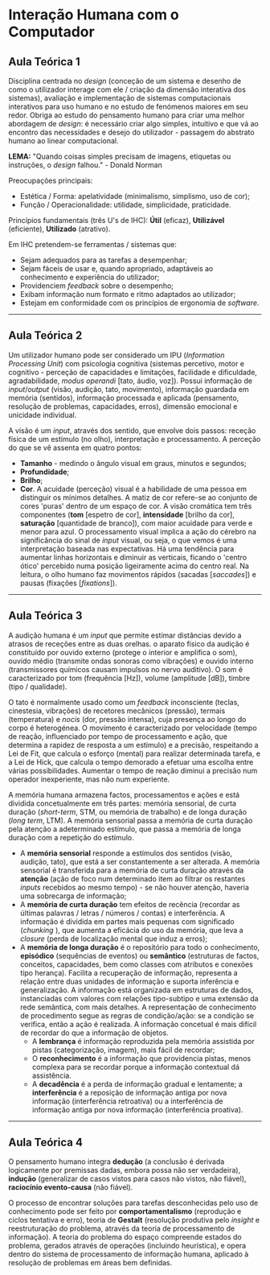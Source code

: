 # Interação Humana com o Computador

## Aula Teórica 1

Disciplina centrada no _design_ (conceção de um sistema e desenho de como o utilizador interage com ele / criação da dimensão interativa dos sistemas), avaliação e implementação de sistemas computacionais interativos para uso humano e no estudo de fenómenos maiores em seu redor. Obriga ao estudo do pensamento humano para criar uma melhor abordagem de _design_: é necessário criar algo simples, intuitivo e que vá ao encontro das necessidades e desejo do utilizador - passagem do abstrato humano ao linear computacional.

**LEMA:** "Quando coisas simples precisam de imagens, etiquetas ou instruções, o _design_ falhou." - Donald Norman

Preocupações principais:
* Estética / Forma: apelatividade (minimalismo, simplismo, uso de cor);
* Função / Operacionalidade: utilidade, simplicidade, praticidade.

Princípios fundamentais (três U's de IHC): **Útil** (eficaz), **Utilizável** (eficiente), **Utilizado** (atrativo).

Em IHC pretendem-se ferramentas / sistemas que:
* Sejam adequados para as tarefas a desempenhar;
* Sejam fáceis de usar e, quando apropriado, adaptáveis ao conhecimento e experiência do utilizador;
* Providenciem _feedback_ sobre o desempenho;
* Exibam informação num formato e ritmo adaptados ao utilizador;
* Estejam em conformidade com os princípios de ergonomia de _software_.

---

## Aula Teórica 2

Um utilizador humano pode ser considerado um IPU (_Information Processing Unit_) com psicologia cognitiva (sistemas percetivo, motor e cognitivo - perceção de capacidades e limitações, facilidade e dificuldade, agradabilidade, _modus operandi_ [tato, áudio, voz]). Possui informação de _input_/_output_ (visão, audição, tato, movimento), informação guardada em memória (sentidos), informação processada e aplicada (pensamento, resolução de problemas, capacidades, erros), dimensão emocional e unicidade individual.

A visão é um _input_, através dos sentido, que envolve dois passos: receção física de um estímulo (no olho), interpretação e processamento. A perceção do que se vê assenta em quatro pontos:
* **Tamanho** - medindo o ângulo visual em graus, minutos e segundos;
* **Profundidade**;
* **Brilho**;
* **Cor**.
A acuidade (perceção) visual é a habilidade de uma pessoa em distinguir os mínimos detalhes. A matiz de cor refere-se ao conjunto de cores 'puras' dentro de um espaço de cor. A visão cromática tem três componentes (**tom** [espetro de cor], **intensidade** [brilho da cor], **saturação** [quantidade de branco]), com maior acuidade para verde e menor para azul. O processamento visual implica a ação do cérebro na significância do sinal de _input_ visual, ou seja, o que vemos é uma interpretação baseada nas expectativas. Há uma tendência para aumentar linhas horizontais e diminuir as verticais, ficando o 'centro ótico' percebido numa posição ligeiramente acima do centro real. Na leitura, o olho humano faz movimentos rápidos (sacadas [_saccades_]) e pausas (fixações [_fixations_]).

---

## Aula Teórica 3

A audição humana é um _input_ que permite estimar distâncias devido a atrasos de receções entre as duas orelhas. o aparato físico da audição é constituído por ouvido externo (protege o interior e amplifica o som), ouvido médio (transmite ondas sonoras como vibrações) e ouvido interno (transmissores químicos causam impulsos no nervo auditivo). O som é caracterizado por tom (frequência [Hz]), volume (amplitude [dB]), timbre (tipo / qualidade).

O tato é normalmente usado como um _feedback_ inconsciente (teclas, cinestesia, vibrações) de recetores mecânicos (pressão), termais (temperatura) e _nocis_ (dor, pressão intensa), cuja presença ao longo do corpo é heterogénea. O movimento é caracterizado por velocidade (tempo de reação, influenciado por tempo de processamento e ação, que determina a rapidez de resposta a um estímulo) e a precisão, respeitando a Lei de Fit, que calcula o esforço (mental) para realizar determinada tarefa, e a Lei de Hick, que calcula o tempo demorado a efetuar uma escolha entre várias possibilidades. Aumentar o tempo de reação diminui a precisão num operador inexperiente, mas não num experiente.

A memória humana armazena factos, processamentos e ações e está dividida concetualmente em três partes: memória sensorial, de curta duração (_short-term_, STM, ou memória de trabalho) e de longa duração (_long term_, LTM). A memória sensorial passa a memória de curta duração pela atenção a adeterminado estímulo, que passa a memória de longa duração com a repetição do estímulo.
* A **memória sensorial** responde a estímulos dos sentidos (visão, audição, tato), que está a ser constantemente a ser alterada. A memória sensorial é transferida para a memória de curta duração através da **atenção** (ação de foco num determinado item ao filtrar os restantes _inputs_ recebidos ao mesmo tempo) - se não houver atenção, haveria uma sobrecarga de informação;
* A **memória de curta duração** tem efeitos de recência (recordar as últimas palavras / letras / números / contas) e interferência. A informação é dividida em partes mais pequenas com significado (_chunking_ ), que aumenta a eficácia do uso da memória, que leva a _closure_ (perda de localização mental que induz a erros);
* A **memória de longa duração** é o repositório para todo o conhecimento, **episódico** (sequências de eventos) ou **semântico** (estruturas de factos, conceitos, capacidades, bem como classes com atributos e conexões tipo herança). Facilita a recuperação de informação, representa a relação entre duas unidades de informação e suporta inferência e generalização. A informação está organizada em estruturas de dados, instanciadas com valores com relações tipo-subtipo e uma extensão da rede semântica, com mais detalhes. A representação de conhecimento de procedimento segue as regras de condição/ação: se a condição se verifica, então a ação é realizada. A informação concetual é mais difícil de recordar do que a informação de objetos.
  * A **lembrança** é informação reproduzida pela memória assistida por pistas (categorização, imagem), mais fácil de recordar;
  * O **reconhecimento** é a informação que providencia pistas, menos complexa para se recordar porque a informação contextual dá assistência.
  * A **decadência** é a perda de informação gradual e lentamente; a **interferência** é a reposição de informação antiga por nova informação (interferência retroativa) ou a interferência de informação antiga por nova informação (interferência proativa).

---

## Aula Teórica 4

O pensamento humano integra **dedução** (a conclusão é derivada logicamente por premissas dadas, embora possa não ser verdadeira), **indução** (generalizar de casos vistos para casos não vistos, não fiável), **raciocínio evento-causa** (não fiável).

O processo de encontrar soluções para tarefas desconhecidas pelo uso de conhecimento pode ser feito por **comportamentalismo** (reprodução e ciclos tentativa e erro), teoria de **Gestalt** (resolução produtiva pelo _insight_ e reestruturação do problema, através da teoria de processamento de informação). A teoria do problema do espaço compreende estados do problema, gerados através de operações (incluindo heurística), e opera dentro do sistema de processamento de informação humana, aplicado à resolução de problemas em áreas bem definidas.